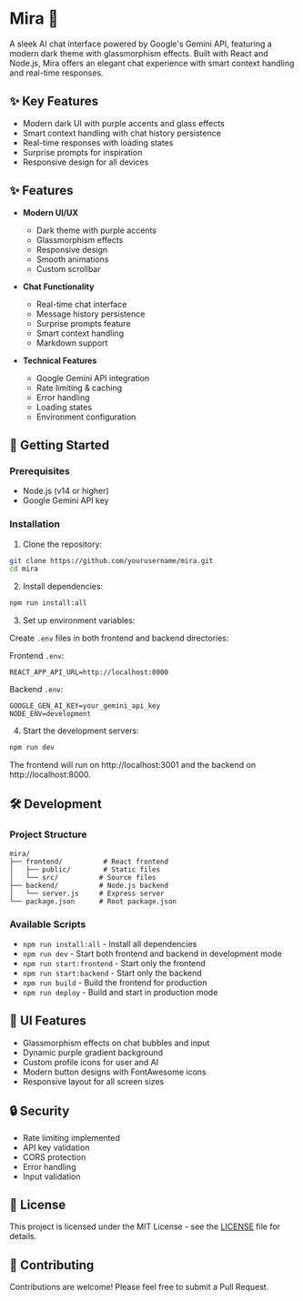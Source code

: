 # Mira 🌟

A sleek AI chat interface powered by Google's Gemini API, featuring a modern dark theme with glassmorphism effects. Built with React and Node.js, Mira offers an elegant chat experience with smart context handling and real-time responses.

## ✨ Key Features

- Modern dark UI with purple accents and glass effects
- Smart context handling with chat history persistence
- Real-time responses with loading states
- Surprise prompts for inspiration
- Responsive design for all devices

## ✨ Features

- **Modern UI/UX**
  - Dark theme with purple accents
  - Glassmorphism effects
  - Responsive design
  - Smooth animations
  - Custom scrollbar

- **Chat Functionality**
  - Real-time chat interface
  - Message history persistence
  - Surprise prompts feature
  - Smart context handling
  - Markdown support

- **Technical Features**
  - Google Gemini API integration
  - Rate limiting & caching
  - Error handling
  - Loading states
  - Environment configuration

## 🚀 Getting Started

### Prerequisites

- Node.js (v14 or higher)
- Google Gemini API key

### Installation

1. Clone the repository:
```bash
git clone https://github.com/yourusername/mira.git
cd mira
```

2. Install dependencies:
```bash
npm run install:all
```

3. Set up environment variables:

Create `.env` files in both frontend and backend directories:

Frontend `.env`:
```
REACT_APP_API_URL=http://localhost:8000
```

Backend `.env`:
```
GOOGLE_GEN_AI_KEY=your_gemini_api_key
NODE_ENV=development
```

4. Start the development servers:
```bash
npm run dev
```

The frontend will run on http://localhost:3001 and the backend on http://localhost:8000.

## 🛠️ Development

### Project Structure

```
mira/
├── frontend/          # React frontend
│   ├── public/        # Static files
│   └── src/          # Source files
├── backend/          # Node.js backend
│   └── server.js     # Express server
└── package.json      # Root package.json
```

### Available Scripts

- `npm run install:all` - Install all dependencies
- `npm run dev` - Start both frontend and backend in development mode
- `npm run start:frontend` - Start only the frontend
- `npm run start:backend` - Start only the backend
- `npm run build` - Build the frontend for production
- `npm run deploy` - Build and start in production mode

## 🎨 UI Features

- Glassmorphism effects on chat bubbles and input
- Dynamic purple gradient background
- Custom profile icons for user and AI
- Modern button designs with FontAwesome icons
- Responsive layout for all screen sizes

## 🔒 Security

- Rate limiting implemented
- API key validation
- CORS protection
- Error handling
- Input validation

## 📝 License

This project is licensed under the MIT License - see the [LICENSE](LICENSE) file for details.

## 🤝 Contributing

Contributions are welcome! Please feel free to submit a Pull Request.
